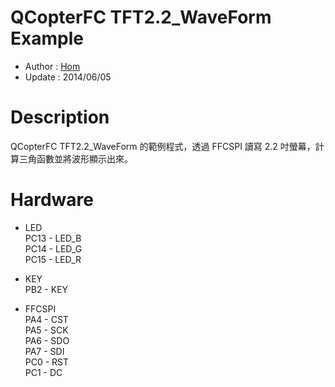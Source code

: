 QCopterFC TFT2.2_WaveForm Example
========
* Author  : [Hom](about.me/Hom)
* Update  : 2014/06/05

Description
========
QCopterFC TFT2.2_WaveForm 的範例程式，透過 FFCSPI 讀寫 2.2 吋螢幕，計算三角函數並將波形顯示出來。

Hardware
========
* LED  
PC13 - LED_B  
PC14 - LED_G  
PC15 - LED_R  

* KEY  
PB2  - KEY  

* FFCSPI  
PA4 - CST  
PA5 - SCK  
PA6 - SDO  
PA7 - SDI  
PC0 - RST  
PC1 - DC  
